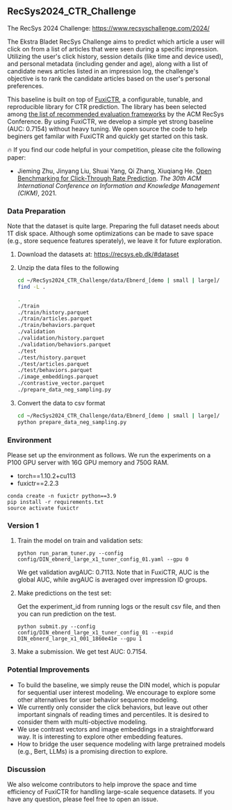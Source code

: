 ## RecSys2024_CTR_Challenge

The RecSys 2024 Challenge: https://www.recsyschallenge.com/2024/

The Ekstra Bladet RecSys Challenge aims to predict which article a user will click on from a list of articles that were seen during a specific impression. Utilizing the user's click history, session details (like time and device used), and personal metadata (including gender and age), along with a list of candidate news articles listed in an impression log, the challenge's objective is to rank the candidate articles based on the user's personal preferences. 

This baseline is built on top of [FuxiCTR](https://github.com/reczoo/FuxiCTR), a configurable, tunable, and reproducible library for CTR prediction. The library has been selected among [the list of recommended evaluation frameworks](https://github.com/ACMRecSys/recsys-evaluation-frameworks) by the ACM RecSys Conference. By using FuxiCTR, we develop a simple yet strong baseline (AUC: 0.7154) without heavy tuning. We open source the code to help beginers get familar with FuxiCTR and quickly get started on this task.

🔥 If you find our code helpful in your competition, please cite the following paper:

+ Jieming Zhu, Jinyang Liu, Shuai Yang, Qi Zhang, Xiuqiang He. [Open Benchmarking for Click-Through Rate Prediction](https://arxiv.org/abs/2009.05794). *The 30th ACM International Conference on Information and Knowledge Management (CIKM)*, 2021.


### Data Preparation

Note that the dataset is quite large. Preparing the full dataset needs about 1T disk space. Although some optimizations can be made to save space (e.g., store sequence features sperately), we leave it for future exploration.

1. Download the datasets at: https://recsys.eb.dk/#dataset

2. Unzip the data files to the following

    ```bash
    cd ~/RecSys2024_CTR_Challenge/data/Ebnerd_[demo | small | large]/
    find -L .

    .
    ./train
    ./train/history.parquet
    ./train/articles.parquet
    ./train/behaviors.parquet
    ./validation
    ./validation/history.parquet
    ./validation/behaviors.parquet
    ./test
    ./test/history.parquet
    ./test/articles.parquet
    ./test/behaviors.parquet
    ./image_embeddings.parquet
    ./contrastive_vector.parquet
    ./prepare_data_neg_sampling.py
    ```

3. Convert the data to csv format

    ```bash
    cd ~/RecSys2024_CTR_Challenge/data/Ebnerd_[demo | small | large]/
    python prepare_data_neg_sampling.py
    ```

### Environment

Please set up the environment as follows. We run the experiments on a P100 GPU server with 16G GPU memory and 750G RAM.

+ torch==1.10.2+cu113
+ fuxictr==2.2.3

```
conda create -n fuxictr python==3.9
pip install -r requirements.txt
source activate fuxictr
```

### Version 1

1. Train the model on train and validation sets:

    ```
    python run_param_tuner.py --config config/DIN_ebnerd_large_x1_tuner_config_01.yaml --gpu 0
    ```

    We get validation avgAUC: 0.7113. Note that in FuxiCTR, AUC is the global AUC, while avgAUC is averaged over impression ID groups.

2. Make predictions on the test set:

    Get the experiment_id from running logs or the result csv file, and then you can run prediction on the test.

    ```
    python submit.py --config config/DIN_ebnerd_large_x1_tuner_config_01 --expid DIN_ebnerd_large_x1_001_1860e41e --gpu 1
    ```

3. Make a submission. We get test AUC: 0.7154.

### Potential Improvements

+ To build the baseline, we simply reuse the DIN model, which is popular for sequential user interest modeling. We encourage to explore some other alternatives for user behavior sequence modeling.
+ We currently only consider the click behaviors, but leave out other important singnals of reading times and percentiles. It is desired to consider them with multi-objective modeling.
+ We use contrast vectors and image embeddings in a straightforward way. It is interesting to explore other embedding features.
+ How to bridge the user sequence modeling with large pretrained models (e.g., Bert, LLMs) is a promising direction to explore.

### Discussion
We also welcome contributors to help improve the space and time efficiency of FuxiCTR for handling large-scale sequence datasets. If you have any question, please feel free to open an issue.
